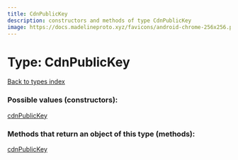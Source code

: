 ```yaml
---
title: CdnPublicKey
description: constructors and methods of type CdnPublicKey
image: https://docs.madelineproto.xyz/favicons/android-chrome-256x256.png
---
```

# Type: CdnPublicKey
[Back to types index](index.md)



### Possible values (constructors):

[cdnPublicKey](../constructors/cdnPublicKey.md)  



### Methods that return an object of this type (methods):



[cdnPublicKey](../constructors/cdnPublicKey.md)  

